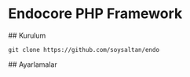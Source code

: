 # Endocore PHP Framework

## Kurulum
```
git clone https://github.com/soysaltan/endo
```

## Ayarlamalar

